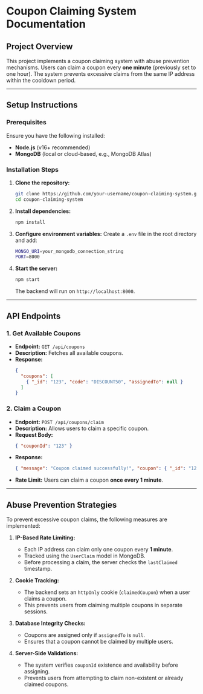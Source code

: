 
# Coupon Claiming System Documentation

## Project Overview
This project implements a coupon claiming system with abuse prevention mechanisms. Users can claim a coupon every **one minute** (previously set to one hour). The system prevents excessive claims from the same IP address within the cooldown period.

---

## Setup Instructions

### Prerequisites
Ensure you have the following installed:
- **Node.js** (v16+ recommended)
- **MongoDB** (local or cloud-based, e.g., MongoDB Atlas)

### Installation Steps
1. **Clone the repository:**
   ```sh
   git clone https://github.com/your-username/coupon-claiming-system.git
   cd coupon-claiming-system
   ```

2. **Install dependencies:**
   ```sh
   npm install
   ```

3. **Configure environment variables:**
   Create a `.env` file in the root directory and add:
   ```sh
   MONGO_URI=your_mongodb_connection_string
   PORT=8000
   ```

4. **Start the server:**
   ```sh
   npm start
   ```
   The backend will run on `http://localhost:8000`.

---

## API Endpoints

### 1. **Get Available Coupons**
   - **Endpoint:** `GET /api/coupons`
   - **Description:** Fetches all available coupons.
   - **Response:**
     ```json
     {
       "coupons": [
         { "_id": "123", "code": "DISCOUNT50", "assignedTo": null }
       ]
     }
     ```

### 2. **Claim a Coupon**
   - **Endpoint:** `POST /api/coupons/claim`
   - **Description:** Allows users to claim a specific coupon.
   - **Request Body:**
     ```json
     { "couponId": "123" }
     ```
   - **Response:**
     ```json
     { "message": "Coupon claimed successfully!", "coupon": { "_id": "123", "code": "DISCOUNT50" } }
     ```
   - **Rate Limit:** Users can claim a coupon **once every 1 minute**.

---

## Abuse Prevention Strategies
To prevent excessive coupon claims, the following measures are implemented:

1. **IP-Based Rate Limiting:**
   - Each IP address can claim only one coupon every **1 minute**.
   - Tracked using the `UserClaim` model in MongoDB.
   - Before processing a claim, the server checks the `lastClaimed` timestamp.

2. **Cookie Tracking:**
   - The backend sets an `httpOnly` cookie (`claimedCoupon`) when a user claims a coupon.
   - This prevents users from claiming multiple coupons in separate sessions.

3. **Database Integrity Checks:**
   - Coupons are assigned only if `assignedTo` is `null`.
   - Ensures that a coupon cannot be claimed by multiple users.

4. **Server-Side Validations:**
   - The system verifies `couponId` existence and availability before assigning.
   - Prevents users from attempting to claim non-existent or already claimed coupons.


